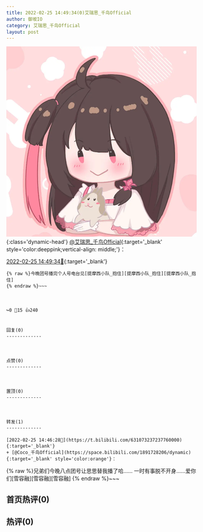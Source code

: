 ```yaml
---
title: 2022-02-25 14:49:34(0)艾瑞思_千鸟Official
author: 御坂IO
category: 艾瑞思_千鸟Official
layout: post
---
```


![img](/images/7e08840c56f251de28bdf766b647bd5fe9a5d50a.jpg){:class='dynamic-head'}
[@艾瑞思_千鸟Official](https://space.bilibili.com/1090010845/dynamic){:target='_blank' style='color:deeppink;vertical-align: middle;'}：

[2022-02-25 14:49:34🔗](https://t.bilibili.com/631074036100628497){:target='_blank'}

~~~
{% raw %}今晚团号播完个人号电台见[提摩西小队_抱住][提摩西小队_抱住][提摩西小队_抱住]
{% endraw %}~~~



↪️0 💬15 👍240


回复(0)
-------------



点赞(0)
-------------



置顶(0)
-------------



转发(1)
-------------

[2022-02-25 14:46:28🔗](https://t.bilibili.com/631073237237760000){:target='_blank'}
+ [@Coco_千鸟Official](https://space.bilibili.com/1891728206/dynamic){:target='_blank' style='color:orange'}：
~~~
{% raw %}兄弟们今晚八点团号让思思替我播了哈……
一时有事脱不开身……爱你们[雪容融][雪容融][雪容融]
{% endraw %}~~~






首页热评(0)
-------------



热评(0)
-------------



